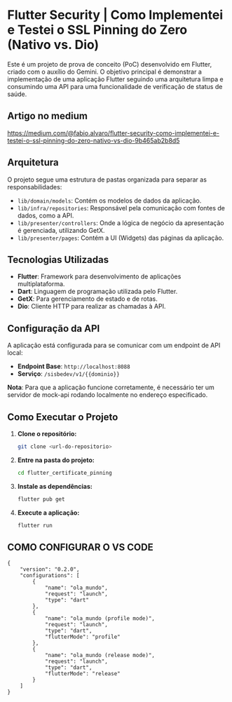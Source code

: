 # Flutter Security | Como Implementei e Testei o SSL Pinning do Zero (Nativo vs. Dio)

Este é um projeto de prova de conceito (PoC) desenvolvido em Flutter, criado com o auxílio do Gemini. O objetivo principal é demonstrar a implementação de uma aplicação Flutter seguindo uma arquitetura limpa e consumindo uma API para uma funcionalidade de verificação de status de saúde.

## Artigo no medium 
https://medium.com/@fabio.alvaro/flutter-security-como-implementei-e-testei-o-ssl-pinning-do-zero-nativo-vs-dio-9b465ab2b8d5



## Arquitetura

O projeto segue uma estrutura de pastas organizada para separar as responsabilidades:

- `lib/domain/models`: Contém os modelos de dados da aplicação.
- `lib/infra/repositories`: Responsável pela comunicação com fontes de dados, como a API.
- `lib/presenter/controllers`: Onde a lógica de negócio da apresentação é gerenciada, utilizando GetX.
- `lib/presenter/pages`: Contém a UI (Widgets) das páginas da aplicação.

## Tecnologias Utilizadas

- **Flutter**: Framework para desenvolvimento de aplicações multiplataforma.
- **Dart**: Linguagem de programação utilizada pelo Flutter.
- **GetX**: Para gerenciamento de estado e de rotas.
- **Dio**: Cliente HTTP para realizar as chamadas à API.

## Configuração da API

A aplicação está configurada para se comunicar com um endpoint de API local:

- **Endpoint Base**: `http://localhost:8088`
- **Serviço**: `/sisbedev/v1/{{dominio}}`

**Nota**: Para que a aplicação funcione corretamente, é necessário ter um servidor de mock-api rodando localmente no endereço especificado.

## Como Executar o Projeto

1.  **Clone o repositório:**
    ```bash
    git clone <url-do-repositorio>
    ```
2.  **Entre na pasta do projeto:**
    ```bash
    cd flutter_certificate_pinning
    ```
3.  **Instale as dependências:**
    ```bash
    flutter pub get
    ```
4.  **Execute a aplicação:**
    ```bash
    flutter run
    ```

## COMO CONFIGURAR O VS CODE
```
{
    "version": "0.2.0",
    "configurations": [
        {
            "name": "ola_mundo",
            "request": "launch",
            "type": "dart"
        },
        {
            "name": "ola_mundo (profile mode)",
            "request": "launch",
            "type": "dart",
            "flutterMode": "profile"
        },
        {
            "name": "ola_mundo (release mode)",
            "request": "launch",
            "type": "dart",
            "flutterMode": "release"
        }
    ]
}
```

